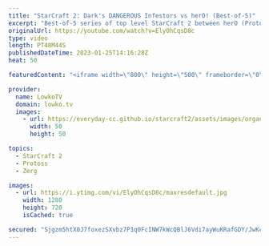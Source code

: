 ```yaml
---
title: "StarCraft 2: Dark's DANGEROUS Infestors vs herO! (Best-of-5)"
excerpt: "Best-of-5 series of top level StarCraft 2 between herO (Protoss) and Dark (Zerg). This series is the grand finals of the ESL Open Cup 159 Korea. While the build orders in this match are mostly standard, the executions in the mid game are very versatile. The micro and decision making from both pro gamers"
originalUrl: https://youtube.com/watch?v=ElyOhCqsD8c
type: video
length: PT48M44S
publishedDateTime: 2023-01-25T14:16:28Z
heat: 50

featuredContent: "<iframe width=\"800\" height=\"500\" frameborder=\"0\" src=\"https://www.youtube.com/embed/ElyOhCqsD8c\" allow=\"accelerometer; autoplay; encrypted-media; gyroscope; picture-in-picture\" allowfullscreen></iframe>"

provider:
  name: LowkoTV
  domain: lowko.tv
  images:
    - url: https://everyday-cc.github.io/starcraft2/assets/images/organizations/lowko.tv-50x50.jpg
      width: 50
      height: 50

topics:
  - StarCraft 2
  - Protoss
  - Zerg

images:
  - url: https://i.ytimg.com/vi/ElyOhCqsD8c/maxresdefault.jpg
    width: 1280
    height: 720
    isCached: true

secured: "Sjgzm5htX0J7foxezSXvbz7P1q0FcINW7kWcQBlJ6Vdi7ayWuKRafGDY/JwKcWftX9Li2NJ/EgpJ4+GlxqaxiGTBpwgHXHkHXmEgj8rskR3mCj0BfeI9cb7eP+3XO9iZMnVbu/rd5nWCB9BM+xuhWR8uU9IEpY/3LRn3xruwaFm7Lo7h2DCBAZRswRtSUzLQyhczWeyWAX6hje8/zrh/ESMTyw8D4wtzqF6cBV2Ky+qQP78ydJPA3AMBTAqWf3n8Vaa7XehFNEVQsTSgQmvdnH6kU5h9WHJmiqvRtVljBuXwKcK3erRXV/YLM0J6aGA+aA3LTfjVVVMJn1iJMV6bfOUNcsM4RWqPBP9Nvb5ADdpLbLXIK//OX9oieQUFU1gRh+YAWjdd/EKKXqlbf/aq+dfh0EmoNcdNBkHa245VCBY=;JGCVT0w0C57M7z6SBgFQRQ=="
---
```


